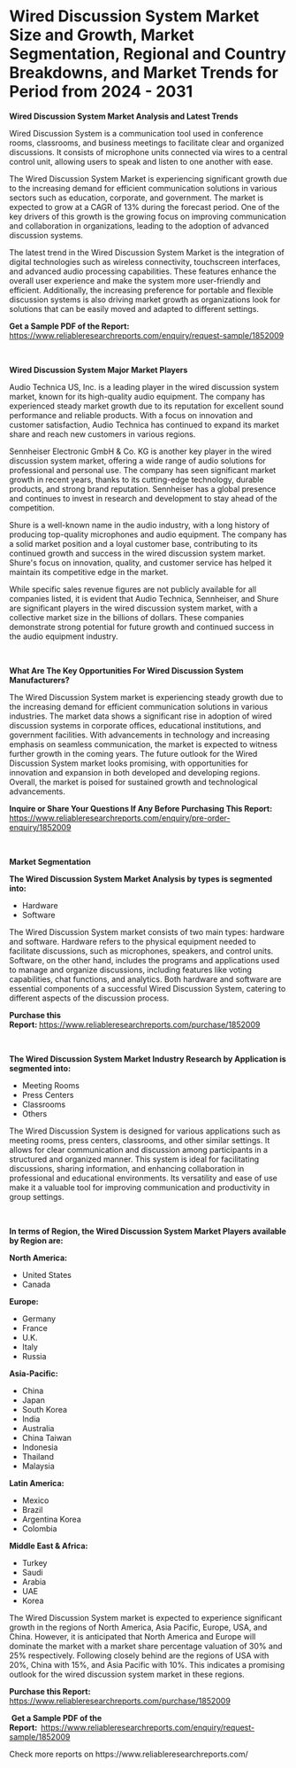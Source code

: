<p><h1>Wired Discussion System Market Size and Growth, Market Segmentation, Regional and Country Breakdowns, and Market Trends for Period from 2024 -  2031</h1></p><p><strong>Wired Discussion System Market Analysis and Latest Trends</strong></p>
<p><p>Wired Discussion System is a communication tool used in conference rooms, classrooms, and business meetings to facilitate clear and organized discussions. It consists of microphone units connected via wires to a central control unit, allowing users to speak and listen to one another with ease.</p><p>The Wired Discussion System Market is experiencing significant growth due to the increasing demand for efficient communication solutions in various sectors such as education, corporate, and government. The market is expected to grow at a CAGR of 13% during the forecast period. One of the key drivers of this growth is the growing focus on improving communication and collaboration in organizations, leading to the adoption of advanced discussion systems.</p><p>The latest trend in the Wired Discussion System Market is the integration of digital technologies such as wireless connectivity, touchscreen interfaces, and advanced audio processing capabilities. These features enhance the overall user experience and make the system more user-friendly and efficient. Additionally, the increasing preference for portable and flexible discussion systems is also driving market growth as organizations look for solutions that can be easily moved and adapted to different settings.</p></p>
<p><strong>Get a Sample PDF of the Report:&nbsp;</strong> <a href="https://www.reliableresearchreports.com/enquiry/request-sample/1852009">https://www.reliableresearchreports.com/enquiry/request-sample/1852009</a></p>
<p>&nbsp;</p>
<p><strong>Wired Discussion System Major Market Players</strong></p>
<p><p>Audio Technica US, Inc. is a leading player in the wired discussion system market, known for its high-quality audio equipment. The company has experienced steady market growth due to its reputation for excellent sound performance and reliable products. With a focus on innovation and customer satisfaction, Audio Technica has continued to expand its market share and reach new customers in various regions.</p><p>Sennheiser Electronic GmbH & Co. KG is another key player in the wired discussion system market, offering a wide range of audio solutions for professional and personal use. The company has seen significant market growth in recent years, thanks to its cutting-edge technology, durable products, and strong brand reputation. Sennheiser has a global presence and continues to invest in research and development to stay ahead of the competition.</p><p>Shure is a well-known name in the audio industry, with a long history of producing top-quality microphones and audio equipment. The company has a solid market position and a loyal customer base, contributing to its continued growth and success in the wired discussion system market. Shure's focus on innovation, quality, and customer service has helped it maintain its competitive edge in the market.</p><p>While specific sales revenue figures are not publicly available for all companies listed, it is evident that Audio Technica, Sennheiser, and Shure are significant players in the wired discussion system market, with a collective market size in the billions of dollars. These companies demonstrate strong potential for future growth and continued success in the audio equipment industry.</p></p>
<p>&nbsp;</p>
<p><strong>What Are The Key Opportunities For Wired Discussion System Manufacturers?</strong></p>
<p><p>The Wired Discussion System market is experiencing steady growth due to the increasing demand for efficient communication solutions in various industries. The market data shows a significant rise in adoption of wired discussion systems in corporate offices, educational institutions, and government facilities. With advancements in technology and increasing emphasis on seamless communication, the market is expected to witness further growth in the coming years. The future outlook for the Wired Discussion System market looks promising, with opportunities for innovation and expansion in both developed and developing regions. Overall, the market is poised for sustained growth and technological advancements.</p></p>
<p><strong>Inquire or Share Your Questions If Any Before Purchasing This Report:</strong> <a href="https://www.reliableresearchreports.com/enquiry/pre-order-enquiry/1852009">https://www.reliableresearchreports.com/enquiry/pre-order-enquiry/1852009</a></p>
<p>&nbsp;</p>
<p><strong>Market Segmentation</strong></p>
<p><strong>The Wired Discussion System Market Analysis by types is segmented into:</strong></p>
<p><ul><li>Hardware</li><li>Software</li></ul></p>
<p><p>The Wired Discussion System market consists of two main types: hardware and software. Hardware refers to the physical equipment needed to facilitate discussions, such as microphones, speakers, and control units. Software, on the other hand, includes the programs and applications used to manage and organize discussions, including features like voting capabilities, chat functions, and analytics. Both hardware and software are essential components of a successful Wired Discussion System, catering to different aspects of the discussion process.</p></p>
<p><strong>Purchase this Report:&nbsp;</strong><a href="https://www.reliableresearchreports.com/purchase/1852009">https://www.reliableresearchreports.com/purchase/1852009</a></p>
<p>&nbsp;</p>
<p><strong>The Wired Discussion System Market Industry Research by Application is segmented into:</strong></p>
<p><ul><li>Meeting Rooms</li><li>Press Centers</li><li>Classrooms</li><li>Others</li></ul></p>
<p><p>The Wired Discussion System is designed for various applications such as meeting rooms, press centers, classrooms, and other similar settings. It allows for clear communication and discussion among participants in a structured and organized manner. This system is ideal for facilitating discussions, sharing information, and enhancing collaboration in professional and educational environments. Its versatility and ease of use make it a valuable tool for improving communication and productivity in group settings.</p></p>
<p>&nbsp;</p>
<p><strong>In terms of Region, the Wired Discussion System Market Players available by Region are:</strong></p>
<p>
    <p> <strong> North America: </strong>
        <ul>
            <li>United States</li>
            <li>Canada</li>
        </ul>
        </p> 
    <p> <strong> Europe: </strong>
        <ul>
            <li>Germany</li>
            <li>France</li>
            <li>U.K.</li>
            <li>Italy</li>
            <li>Russia</li>
        </ul>
        </p> 
    <p> <strong> Asia-Pacific: </strong>
        <ul>
            <li>China</li>
            <li>Japan</li>
            <li>South Korea</li>
            <li>India</li>
            <li>Australia</li>
            <li>China Taiwan</li>
            <li>Indonesia</li>
            <li>Thailand</li>
            <li>Malaysia</li>
        </ul>
        </p> 
    <p> <strong> Latin America: </strong>
        <ul>
            <li>Mexico</li>
            <li>Brazil</li>
            <li>Argentina Korea</li>
            <li>Colombia</li>
        </ul>
        </p> 
    <p> <strong> Middle East & Africa: </strong>
        <ul>
            <li>Turkey</li>
            <li>Saudi</li>
            <li>Arabia</li>
            <li>UAE</li>
            <li>Korea</li>
        </ul>
    </p>
    </p>
<p><p>The Wired Discussion System market is expected to experience significant growth in the regions of North America, Asia Pacific, Europe, USA, and China. However, it is anticipated that North America and Europe will dominate the market with a market share percentage valuation of 30% and 25% respectively. Following closely behind are the regions of USA with 20%, China with 15%, and Asia Pacific with 10%. This indicates a promising outlook for the wired discussion system market in these regions.</p></p>
<p><strong>Purchase this Report: </strong><a href="https://www.reliableresearchreports.com/purchase/1852009">https://www.reliableresearchreports.com/purchase/1852009</a></p>
<p>&nbsp;<strong>Get a Sample PDF of the Report:&nbsp;&nbsp;</strong><a href="https://www.reliableresearchreports.com/enquiry/request-sample/1852009">https://www.reliableresearchreports.com/enquiry/request-sample/1852009</a></p>
<p><strong></strong></p>
<p>Check more reports on https://www.reliableresearchreports.com/</p>